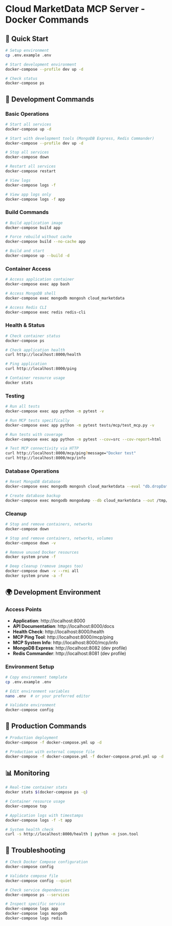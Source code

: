 # Cloud MarketData MCP Server - Docker Commands

## 🚀 Quick Start

```bash
# Setup environment
cp .env.example .env

# Start development environment
docker-compose --profile dev up -d

# Check status
docker-compose ps
```

## 🔧 Development Commands

### Basic Operations
```bash
# Start all services
docker-compose up -d

# Start with development tools (MongoDB Express, Redis Commander)
docker-compose --profile dev up -d

# Stop all services
docker-compose down

# Restart all services
docker-compose restart

# View logs
docker-compose logs -f

# View app logs only
docker-compose logs -f app
```

### Build Commands
```bash
# Build application image
docker-compose build app

# Force rebuild without cache
docker-compose build --no-cache app

# Build and start
docker-compose up --build -d
```

### Container Access
```bash
# Access application container
docker-compose exec app bash

# Access MongoDB shell
docker-compose exec mongodb mongosh cloud_marketdata

# Access Redis CLI
docker-compose exec redis redis-cli
```

### Health & Status
```bash
# Check container status
docker-compose ps

# Check application health
curl http://localhost:8000/health

# Ping application
curl http://localhost:8000/ping

# Container resource usage
docker stats
```

### Testing
```bash
# Run all tests
docker-compose exec app python -m pytest -v

# Run MCP tests specifically
docker-compose exec app python -m pytest tests/mcp/test_mcp.py -v

# Run tests with coverage
docker-compose exec app python -m pytest --cov=src --cov-report=html

# Test MCP connectivity via HTTP
curl http://localhost:8000/mcp/ping?message="Docker test"
curl http://localhost:8000/mcp/info
```

### Database Operations
```bash
# Reset MongoDB database
docker-compose exec mongodb mongosh cloud_marketdata --eval "db.dropDatabase()"

# Create database backup
docker-compose exec mongodb mongodump --db cloud_marketdata --out /tmp/backup
```

### Cleanup
```bash
# Stop and remove containers, networks
docker-compose down

# Stop and remove containers, networks, volumes
docker-compose down -v

# Remove unused Docker resources
docker system prune -f

# Deep cleanup (remove images too)
docker-compose down -v --rmi all
docker system prune -a -f
```

## 🌍 Development Environment

### Access Points
- **Application**: http://localhost:8000
- **API Documentation**: http://localhost:8000/docs
- **Health Check**: http://localhost:8000/health
- **MCP Ping Tool**: http://localhost:8000/mcp/ping
- **MCP System Info**: http://localhost:8000/mcp/info
- **MongoDB Express**: http://localhost:8082 (dev profile)
- **Redis Commander**: http://localhost:8081 (dev profile)

### Environment Setup
```bash
# Copy environment template
cp .env.example .env

# Edit environment variables
nano .env  # or your preferred editor

# Validate environment
docker-compose config
```

## 🚀 Production Commands

```bash
# Production deployment
docker-compose -f docker-compose.yml up -d

# Production with external compose file
docker-compose -f docker-compose.yml -f docker-compose.prod.yml up -d
```

## 📊 Monitoring

```bash
# Real-time container stats
docker stats $(docker-compose ps -q)

# Container resource usage
docker-compose top

# Application logs with timestamps
docker-compose logs -f -t app

# System health check
curl -s http://localhost:8000/health | python -m json.tool
```

## 🔧 Troubleshooting

```bash
# Check Docker Compose configuration
docker-compose config

# Validate compose file
docker-compose config --quiet

# Check service dependencies
docker-compose ps --services

# Inspect specific service
docker-compose logs app
docker-compose logs mongodb
docker-compose logs redis
```
